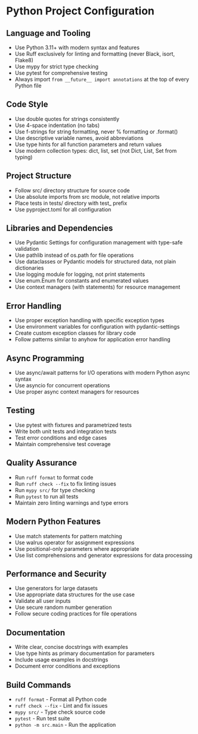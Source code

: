# Python Project Configuration

## Language and Tooling
- Use Python 3.11+ with modern syntax and features
- Use Ruff exclusively for linting and formatting (never Black, isort, Flake8)
- Use mypy for strict type checking
- Use pytest for comprehensive testing
- Always import `from __future__ import annotations` at the top of every Python file

## Code Style
- Use double quotes for strings consistently
- Use 4-space indentation (no tabs)
- Use f-strings for string formatting, never % formatting or .format()
- Use descriptive variable names, avoid abbreviations
- Use type hints for all function parameters and return values
- Use modern collection types: dict, list, set (not Dict, List, Set from typing)

## Project Structure
- Follow src/ directory structure for source code
- Use absolute imports from src module, not relative imports
- Place tests in tests/ directory with test_ prefix
- Use pyproject.toml for all configuration

## Libraries and Dependencies
- Use Pydantic Settings for configuration management with type-safe validation
- Use pathlib instead of os.path for file operations
- Use dataclasses or Pydantic models for structured data, not plain dictionaries
- Use logging module for logging, not print statements
- Use enum.Enum for constants and enumerated values
- Use context managers (with statements) for resource management

## Error Handling
- Use proper exception handling with specific exception types
- Use environment variables for configuration with pydantic-settings
- Create custom exception classes for library code
- Follow patterns similar to anyhow for application error handling

## Async Programming
- Use async/await patterns for I/O operations with modern Python async syntax
- Use asyncio for concurrent operations
- Use proper async context managers for resources

## Testing
- Use pytest with fixtures and parametrized tests
- Write both unit tests and integration tests
- Test error conditions and edge cases
- Maintain comprehensive test coverage

## Quality Assurance
- Run `ruff format` to format code
- Run `ruff check --fix` to fix linting issues
- Run `mypy src/` for type checking
- Run `pytest` to run all tests
- Maintain zero linting warnings and type errors

## Modern Python Features
- Use match statements for pattern matching
- Use walrus operator for assignment expressions
- Use positional-only parameters where appropriate
- Use list comprehensions and generator expressions for data processing

## Performance and Security
- Use generators for large datasets
- Use appropriate data structures for the use case
- Validate all user inputs
- Use secure random number generation
- Follow secure coding practices for file operations

## Documentation
- Write clear, concise docstrings with examples
- Use type hints as primary documentation for parameters
- Include usage examples in docstrings
- Document error conditions and exceptions

## Build Commands
- `ruff format` - Format all Python code
- `ruff check --fix` - Lint and fix issues
- `mypy src/` - Type check source code
- `pytest` - Run test suite
- `python -m src.main` - Run the application
